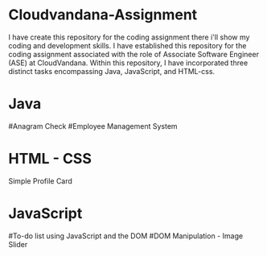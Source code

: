 # Cloudvandana-Assignment
I have create this repository for the coding assignment there i'll show my coding and development skills. I have established this repository for the coding assignment associated with the role of Associate Software Engineer (ASE) at CloudVandana. Within this repository, I have incorporated three distinct tasks encompassing Java, JavaScript, and HTML-css.

# Java
#Anagram Check
#Employee Management System

# HTML - CSS
Simple Profile Card 

# JavaScript
#To-do list using JavaScript and the DOM
#DOM Manipulation - Image Slider 
